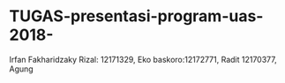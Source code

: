 # TUGAS-presentasi-program-uas-2018-
Irfan Fakharidzaky Rizal: 12171329, Eko baskoro:12172771, Radit 12170377, Agung
